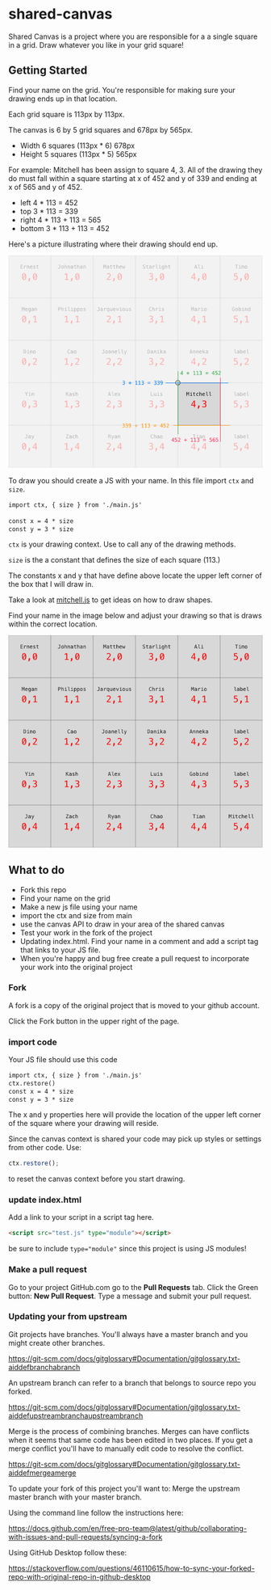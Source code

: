 # shared-canvas
 
Shared Canvas is a project where you are responsible for a a single square in a grid. Draw whatever you like in your grid square!

## Getting Started

Find your name on the grid. You're responsible for making sure your drawing ends up in that location. 

Each grid square is 113px by 113px. 

The canvas is 6 by 5 grid squares and 678px by 565px. 

- Width 6 squares (113px * 6) 678px
- Height 5 squares (113px * 5) 565px

For example: Mitchell has been assign to square 4, 3. All of the drawing they do must fall within a square starting at x of 452 and y of 339 and ending at x of 565 and y of 452. 

- left 4 * 113 = 452
- top 3 * 113 = 339
- right 4 * 113 + 113 = 565
- bottom 3 * 113 + 113 = 452

Here's a picture illustrating where their drawing should end up. 

![grid map overlay](notes/shared-canvas-overlay.png)

To draw you should create a JS with your name. In this file import `ctx` and `size`.

```JS
import ctx, { size } from './main.js'

const x = 4 * size
const y = 3 * size
```

`ctx` is your drawing context. Use to call any of the drawing methods. 

`size` is the a constant that defines the size of each square (113.)

The constants x and y that have define above locate the upper left corner of the box that I will draw in. 

Take a look at [mitchell.js](mitchell.js) to get ideas on how to draw shapes. 

Find your name in the image below and adjust your drawing so that is draws within the correct location. 

![grid map](notes/shared-canvas.png)

## What to do

- Fork this repo
- Find your name on the grid
- Make a new js file using your name
- import the ctx and size from main
- use the canvas API to draw in your area of the shared canvas
- Test your work in the fork of the project
- Updating index.html. Find your name in a comment and add a script tag that links to your JS file.
- When you're happy and bug free create a pull request to incorporate your work into the original project

### Fork

A fork is a copy of the original project that is moved to your github account. 

Click the Fork button in the upper right of the page. 

### import code 

Your JS file should use this code

```JS
import ctx, { size } from './main.js'
ctx.restore()
const x = 4 * size
const y = 3 * size
```

The x and y properties here will provide the location of the upper left corner of the square where your drawing will reside. 

Since the canvas context is shared your code may pick up styles or settings from other code. Use: 

```js
ctx.restore();
```

to reset the canvas context before you start drawing. 

### update index.html

Add a link to your script in a script tag here. 

```HTML
<script src="test.js" type="module"></script>
```

be sure to include `type="module"` since this project is using JS modules!

### Make a pull request

Go to your project GitHub.com go to the **Pull Requests** tab. Click the Green button: **New Pull Request**. Type a message and submit your pull request. 

### Updating your from upstream

Git projects have branches. You'll always have a master branch and you might create other branches. 

https://git-scm.com/docs/gitglossary#Documentation/gitglossary.txt-aiddefbranchabranch

An upstream branch can refer to a branch that belongs to source repo you forked. 

https://git-scm.com/docs/gitglossary#Documentation/gitglossary.txt-aiddefupstreambranchaupstreambranch

Merge is the process of combining branches. Merges can have conflicts when it seems that same code has been edited in two places. If you get a merge conflict you'll have to manually edit code to resolve the conflict. 

https://git-scm.com/docs/gitglossary#Documentation/gitglossary.txt-aiddefmergeamerge

To update your fork of this project you'll want to: Merge the upstream master branch with your master branch. 

Using the command line follow the instructions here: 

https://docs.github.com/en/free-pro-team@latest/github/collaborating-with-issues-and-pull-requests/syncing-a-fork

Using GitHub Desktop follow these:

https://stackoverflow.com/questions/46110615/how-to-sync-your-forked-repo-with-original-repo-in-github-desktop

